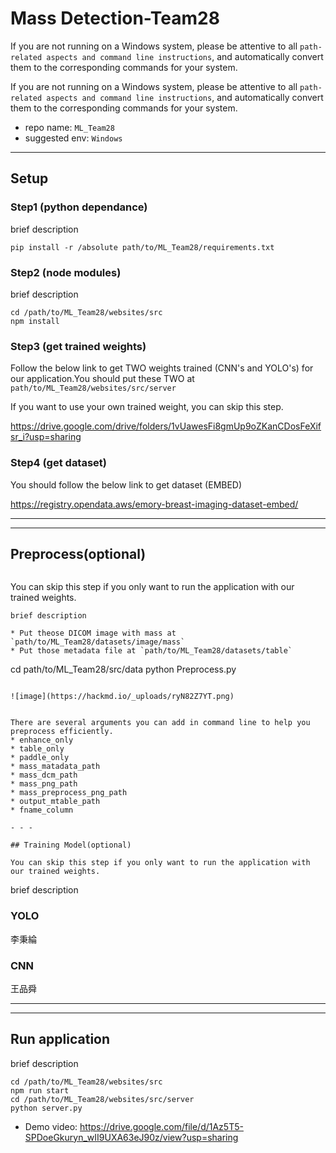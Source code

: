 # Mass Detection-Team28

If you are not running on a Windows system, please be attentive to all `path-related aspects and command line instructions`, and automatically convert them to the corresponding commands for your system.

If you are not running on a Windows system, please be attentive to all `path-related aspects and command line instructions`, and automatically convert them to the corresponding commands for your system.

* repo name: `ML_Team28`
* suggested env: `Windows`
  
- - -

## Setup

### Step1 (python dependance)
brief description

```
pip install -r /absolute path/to/ML_Team28/requirements.txt
```


### Step2 (node modules)
brief description

```
cd /path/to/ML_Team28/websites/src
npm install
```

### Step3 (get trained weights)
Follow the below link to get TWO weights trained (CNN's and YOLO's) for our application.You should put these TWO at `path/to/ML_Team28/websites/src/server`

If you want to use your own trained weight, you can skip this step.

https://drive.google.com/drive/folders/1vUawesFi8gmUp9oZKanCDosFeXifsr_i?usp=sharing

### Step4 (get dataset)
You should follow the below link to get dataset (EMBED)

https://registry.opendata.aws/emory-breast-imaging-dataset-embed/

- - -

- - -

## Preprocess(optional)
```
```
You can skip this step if you only want to run the application with our trained weights.
```
brief description

* Put theose DICOM image with mass at `path/to/ML_Team28/datasets/image/mass`
* Put those metadata file at `path/to/ML_Team28/datasets/table`

```
cd path/to/ML_Team28/src/data
python Preprocess.py
```

![image](https://hackmd.io/_uploads/ryN82Z7YT.png)


There are several arguments you can add in command line to help you preprocess efficiently.
* enhance_only
* table_only
* paddle_only
* mass_matadata_path
* mass_dcm_path
* mass_png_path
* mass_preprocess_png_path
* output_mtable_path
* fname_column

- - -

## Training Model(optional)
```
```
You can skip this step if you only want to run the application with our trained weights.
```
brief description
### YOLO
李秉綸

### CNN
王品舜

- - -

- - -

## Run application
brief description
```
cd /path/to/ML_Team28/websites/src
npm run start
cd /path/to/ML_Team28/websites/src/server
python server.py
```
* Demo video: https://drive.google.com/file/d/1Az5T5-SPDoeGkuryn_wII9UXA63eJ90z/view?usp=sharing